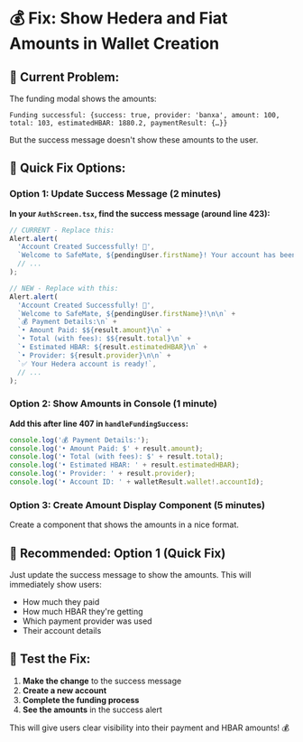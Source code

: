 # 💰 Fix: Show Hedera and Fiat Amounts in Wallet Creation

## 🎯 **Current Problem:**

The funding modal shows the amounts:
```
Funding successful: {success: true, provider: 'banxa', amount: 100, total: 103, estimatedHBAR: 1880.2, paymentResult: {…}}
```

But the success message doesn't show these amounts to the user.

## 🚀 **Quick Fix Options:**

### **Option 1: Update Success Message (2 minutes)**

**In your `AuthScreen.tsx`, find the success message (around line 423):**

```typescript
// CURRENT - Replace this:
Alert.alert(
  'Account Created Successfully! 🎉',
  `Welcome to SafeMate, ${pendingUser.firstName}! Your account has been created with Hedera blockchain integration.`,
  // ...
);

// NEW - Replace with this:
Alert.alert(
  'Account Created Successfully! 🎉',
  `Welcome to SafeMate, ${pendingUser.firstName}!\n\n` +
  `💰 Payment Details:\n` +
  `• Amount Paid: $${result.amount}\n` +
  `• Total (with fees): $${result.total}\n` +
  `• Estimated HBAR: ${result.estimatedHBAR}\n` +
  `• Provider: ${result.provider}\n\n` +
  `✅ Your Hedera account is ready!`,
  // ...
);
```

### **Option 2: Show Amounts in Console (1 minute)**

**Add this after line 407 in `handleFundingSuccess`:**

```typescript
console.log('💰 Payment Details:');
console.log('• Amount Paid: $' + result.amount);
console.log('• Total (with fees): $' + result.total);
console.log('• Estimated HBAR: ' + result.estimatedHBAR);
console.log('• Provider: ' + result.provider);
console.log('• Account ID: ' + walletResult.wallet!.accountId);
```

### **Option 3: Create Amount Display Component (5 minutes)**

Create a component that shows the amounts in a nice format.

## 🎯 **Recommended: Option 1 (Quick Fix)**

Just update the success message to show the amounts. This will immediately show users:
- How much they paid
- How much HBAR they're getting
- Which payment provider was used
- Their account details

## 🧪 **Test the Fix:**

1. **Make the change** to the success message
2. **Create a new account**
3. **Complete the funding process**
4. **See the amounts** in the success alert

This will give users clear visibility into their payment and HBAR amounts! 💰
